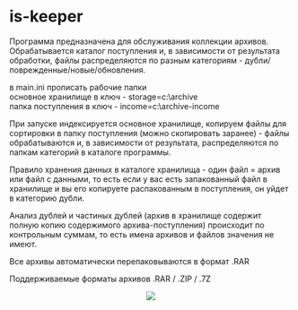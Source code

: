 # is-keeper
Программа предназначена для обслуживания коллекции архивов. Обрабатывается каталог поступления и, 
в зависимости от результата обработки, файлы распределяются по разным категориям - дубли/поврежденные/новые/обновления.

в main.ini прописать рабочие папки  
основное хранилище в ключ - storage=c:\archive  
папка поступления в ключ - income=c:\archive-income  

При запуске индексируется основное хранилище, копируем файлы для сортировки в папку поступления 
(можно скопировать заранее) - файлы обрабатываются и, в зависимости от результата, распределяются по папкам категорий 
в каталоге программы.

Правило хранения данных в каталоге хранилища - один файл = архив или файл с данными, то есть если у вас есть запакованный 
файл в хранилище и вы его копируете распакованным в поступления, он уйдет в категорию дубли.

Анализ дублей и частиных дублей (архив в хранилище содержит полную копию содержимого архива-поступления) происходит по 
контрольным суммам, то есть имена архивов и файлов значения не имеют.

Все архивы автоматически перепаковываются в формат .RAR

Поддерживаемые форматы архивов .RAR / .ZIP / .7Z
<!--
## Donation
If this project help, you can give me a cup of coffee.

| USD | RUB |
|:---:|:---:|
| [![paypal](https://www.paypalobjects.com/en_US/i/btn/btn_donateCC_LG.gif)](https://www.paypal.com/cgi-bin/webscr?cmd=_s-xclick&hosted_button_id=9LN5B389QKPB2&lc=US) | [![paypal](https://www.paypalobjects.com/ru_RU/RU/i/btn/btn_donateCC_LG.gif)](https://www.paypal.com/cgi-bin/webscr?cmd=_s-xclick&hosted_button_id=63QTZ8AX4H3BC&source=url&lc=RU) |
-->

<p align="center"> <img src="https://komarev.com/ghpvc/?username=deltaone-is-keeper&label=Repository%20views&color=ce9927&style=flat" /> </p>
